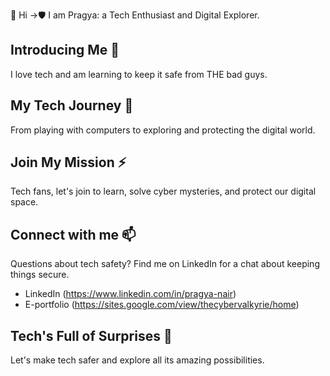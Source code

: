 👋 Hi
->🛡️ I am Pragya: a Tech Enthusiast and Digital Explorer.

## Introducing Me  👀

I love tech and am learning to keep it safe from THE bad guys.

## My Tech Journey 🌱

From playing with computers to exploring and protecting the digital world.

## Join My Mission ⚡

Tech fans, let's join to learn, solve cyber mysteries, and protect our digital space.

## Connect with me 📫

Questions about tech safety? Find me on LinkedIn for a chat about keeping things secure.

 - LinkedIn (https://www.linkedin.com/in/pragya-nair)
 - E-portfolio (https://sites.google.com/view/thecybervalkyrie/home)

##  Tech's Full of Surprises 🚀

Let's make tech safer and explore all its amazing possibilities.


<!---
PragyaNair/PragyaNair is a ✨ special ✨ repository because its `README.md` (this file) appears on your GitHub profile.
You can click the Preview link to take a look at your changes.
--->
